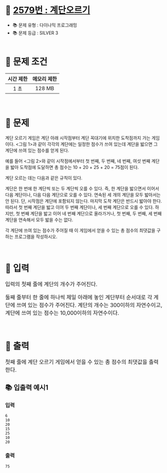 # 📌 [ 2579번 : 계단오르기 ](https://www.acmicpc.net/problem/2579)

- 📚 문제 유형 : 다이나믹 프로그래밍
- 📚 문제 등급 : SILVER 3
  <br/><br/>

# 📌 문제 조건

|시간 제한|메모리 제한|
|:------:|:---:|
|1 초|128 MB|

<br/>

# 📌 문제
<div>
계단 오르기 게임은 계단 아래 시작점부터 계단 꼭대기에 위치한 도착점까지 가는 게임이다. <그림 1>과 같이 각각의 계단에는 일정한 점수가 쓰여 있는데 계단을 밟으면 그 계단에 쓰여 있는 점수를 얻게 된다.

예를 들어 <그림 2>와 같이 시작점에서부터 첫 번째, 두 번째, 네 번째, 여섯 번째 계단을 밟아 도착점에 도달하면 총 점수는 10 + 20 + 25 + 20 = 75점이 된다.

계단 오르는 데는 다음과 같은 규칙이 있다.

계단은 한 번에 한 계단씩 또는 두 계단씩 오를 수 있다. 즉, 한 계단을 밟으면서 이어서 다음 계단이나, 다음 다음 계단으로 오를 수 있다. 연속된 세 개의 계단을 모두 밟아서는 안 된다. 단, 시작점은 계단에
포함되지 않는다. 마지막 도착 계단은 반드시 밟아야 한다. 따라서 첫 번째 계단을 밟고 이어 두 번째 계단이나, 세 번째 계단으로 오를 수 있다. 하지만, 첫 번째 계단을 밟고 이어 네 번째 계단으로 올라가거나, 첫
번째, 두 번째, 세 번째 계단을 연속해서 모두 밟을 수는 없다.

각 계단에 쓰여 있는 점수가 주어질 때 이 게임에서 얻을 수 있는 총 점수의 최댓값을 구하는 프로그램을 작성하시오.

</div>
<br/>

# 📌 입력

<div style="font-size: 17px">
입력의 첫째 줄에 계단의 개수가 주어진다.

둘째 줄부터 한 줄에 하나씩 제일 아래에 놓인 계단부터 순서대로 각 계단에 쓰여 있는 점수가 주어진다. 계단의 개수는 300이하의 자연수이고, 계단에 쓰여 있는 점수는 10,000이하의 자연수이다.
</div>
<br/>

# 📌 출력

<div style="font-size: 17px">
첫째 줄에 계단 오르기 게임에서 얻을 수 있는 총 점수의 최댓값을 출력한다.
</div>

## 📚 입출력 예시1

### 입력

    6
    10
    20
    15
    25
    10
    20

### 출력

    75

